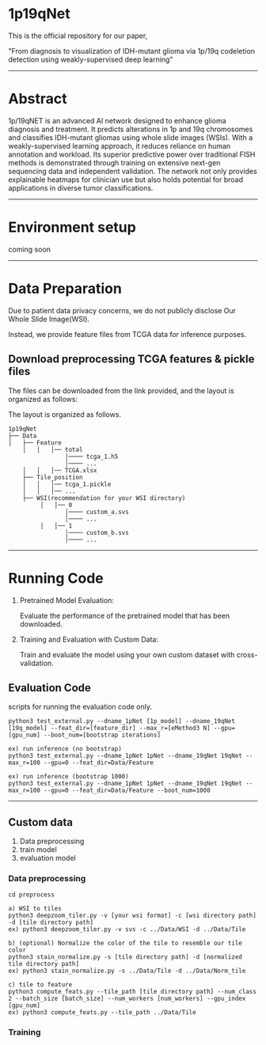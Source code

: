 # 1p19qNet

This is the official repository for our paper, 

"From diagnosis to visualization of IDH-mutant glioma via 1p/19q codeletion detection using weakly-supervised deep learning"

---
# Abstract

1p/19qNET is an advanced AI network designed to enhance glioma diagnosis and treatment. It predicts alterations in 1p and 19q chromosomes and classifies IDH-mutant gliomas using whole slide images (WSIs). With a weakly-supervised learning approach, it reduces reliance on human annotation and workload. Its superior predictive power over traditional FISH methods is demonstrated through training on extensive next-gen sequencing data and independent validation. The network not only provides explainable heatmaps for clinician use but also holds potential for broad applications in diverse tumor classifications.

---


# Environment setup
coming soon

---
# Data Preparation
Due to patient data privacy concerns, we do not publicly disclose Our Whole Slide Image(WSI). 

Instead, we provide feature files from TCGA data for inference purposes.

## Download preprocessing TCGA features & pickle files
The files can be downloaded from the link provided, and the layout is organized as follows:

The layout is organized as follows.
```
1p19qNet
├── Data
│   ├── Feature
    │   │   │── total
                │──── tcga_1.h5
                │──── ...
    │   │   │── TCGA.xlsx
    ├── Tile_position
    │   │   │── tcga_1.pickle
    │   │   │── ...
    ├── WSI(recommendation for your WSI directory)
         │   │── 0
                │──── custom_a.svs
                │──── ...
         │   │── 1
                │──── custom_b.svs
                │──── ...
```

---
# Running Code
1. Pretrained Model Evaluation:

   Evaluate the performance of the pretrained model that has been downloaded. 

2. Training and Evaluation with Custom Data:

   Train and evaluate the model using your own custom dataset with cross-validation.

## Evaluation Code
scripts for running the evaluation code only.
```
python3 test_external.py --dname_1pNet [1p_model] --dname_19qNet [19q_model] --feat_dir=[feature_dir] --max_r=[eMethod3 N] --gpu=[gpu_num] --boot_num=[bootstrap iterations]

ex) run inference (no bootstrap)
python3 test_external.py --dname_1pNet 1pNet --dname_19qNet 19qNet --max_r=100 --gpu=0 --feat_dir=Data/Feature

ex) run inference (bootstrap 1000)
python3 test_external.py --dname_1pNet 1pNet --dname_19qNet 19qNet --max_r=100 --gpu=0 --feat_dir=Data/Feature --boot_num=1000
```
---
## Custom data
1. Data preprocessing
2. train model
3. evaluation model
### Data preprocessing
~~~
cd preprocess

a) WSI to tiles 
python3 deepzoom_tiler.py -v [your wsi format] -c [wsi directory path] -d [tile directory path]
ex) python3 deepzoom_tiler.py -v svs -c ../Data/WSI -d ../Data/Tile

b) (optional) Normalize the color of the tile to resemble our tile color 
python3 stain_normalize.py -s [tile directory path] -d [normalized tile directory path]
ex) python3 stain_normalize.py -s ../Data/Tile -d ../Data/Norm_tile

c) tile to feature 
python3 compute_feats.py --tile_path [tile directory path] --num_class 2 --batch_size [batch_size] --num_workers [num_workers] --gpu_index [gpu_num] 
ex) python3 compute_feats.py --tile_path ../Data/Tile 

~~~

### Training



